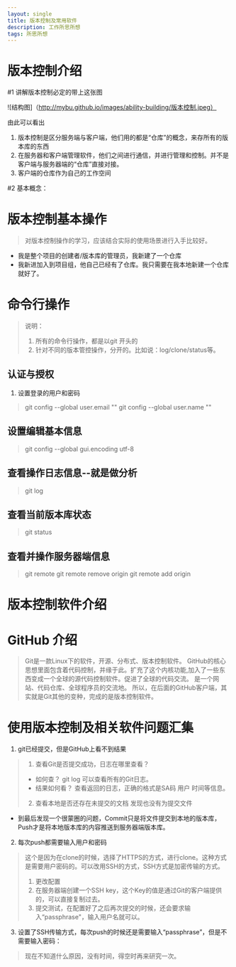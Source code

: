 ```yaml
---
layout: single
title: 版本控制及常用软件
description: 工作所思所想
tags: 所思所想
---
```

# 版本控制介绍

#1 讲解版本控制必定的带上这张图

![结构图]（http://mybu.github.io/images/ability-building/版本控制.jpeg）

由此可以看出

1. 版本控制是区分服务端与客户端，他们用的都是“仓库”的概念，来存所有的版本库的东西
2. 在服务器和客户端管理软件，他们之间进行通信，并进行管理和控制。并不是客户端与服务器端的“仓库”直接对接。
3. 客户端的仓库作为自己的工作空间

#2 基本概念：



# 版本控制基本操作
> 对版本控制操作的学习，应该结合实际的使用场景进行入手比较好。

* 我是整个项目的创建者/版本库的管理员，我新建了一个仓库
* 我新进加入到项目组，他自己已经有了仓库。我只需要在我本地新建一个仓库就好了。

## 
 
# 命令行操作
>说明：
>1. 所有的命令行操作，都是以git 开头的
>2. 针对不同的版本管控操作，分开的。比如说：log/clone/status等。

## 认证与授权
1. 设置登录的用户和密码
> git config --global user.email ""
> git config --global user.name ""

## 设置编辑基本信息
>git config --global gui.encoding utf-8

## 查看操作日志信息--就是做分析
>git log

## 查看当前版本库状态
>git status

## 查看并操作服务器端信息
>git remote 
>git remote remove origin
>git remote add origin

# 版本控制软件介绍



# GitHub 介绍

> Git是一款Linux下的软件，开源、分布式、版本控制软件。
> GitHub的核心思想里面包含着代码控制，并缘于此。扩充了这个内核功能,加入了一些东西变成一个全球的源代码控制软件。促进了全球的代码交流。
> 是一个网站、代码仓库、全球程序员的交流地。
> 所以，在后面的GitHub客户端，其实就是Git其他的变种，完成的是版本控制软件。


# 使用版本控制及相关软件问题汇集
1. git已经提交，但是GitHub上看不到结果
> 1. 查看Git是否提交成功，日志在哪里查看？
> + 如何查？
>	git log
>	可以查看所有的Git日志。
> + 结果如何看？
>	查看返回的日志，正确的格式是SA码 用户 时间等信息。
>2.  查看本地是否还存在未提交的文档
>	发现也没有为提交文件
* 到最后发现一个很蒙圈的问题，Commit只是将文件提交到本地的版本库，Push才是将本地版本库的内容推送到服务器端版本库。


2. 每次push都需要输入用户和密码
>这个是因为在clone的时候，选择了HTTPS的方式，进行clone。这种方式是需要用户密码的。可以改用SSH的方式，SSH方式是加密传输的方式。
>1. 更改配置
>2. 在服务器端创建一个SSH key，这个Key的值是通过Git的客户端提供的，可以直接复制过去。
>3. 提交测试，在配置好了之后再次提交的时候，还会要求输入“passphrase"，输入用户名就可以。


3. 设置了SSH传输方式，每次push的时候还是需要输入“passphrase”，但是不需要输入密码：
>现在不知道什么原因，没有时间，得空时再来研究一次。
